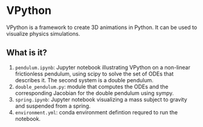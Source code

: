 # VPython

VPython is a framework to create 3D animations in Python.  It can be used
to visualize physics simulations.

## What is it?

1. `pendulum.ipynb`: Jupyter notebook illustrating VPython on a non-linear frictionless
   pendulum, using scipy to solve the set of ODEs that describes it.  The second system
   is a double pendulum.
1. `double_pendulum.py`: module that computes the ODEs and the corresponding Jacobian
   for the double pendulum using sympy.
1. `spring.ipynb`: Jupyter notebook visualizing a mass subject to gravity and suspended
   from a spring.
1. `environment.yml`: conda environment defintion requred to run the notebook.
